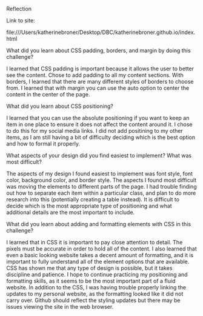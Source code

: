 Reflection

Link to site:

file:///Users/katherinebroner/Desktop/DBC/katherinebroner.github.io/index.html


What did you learn about CSS padding, borders, and margin by doing this challenge?

I learned that CSS padding is important because it allows the user to better see the content. Chose to add padding to all my content sections.  With borders, I learned that there are many different styles of borders to choose from. I learned that with margin you can use the auto option to center the content in the center of the page.

What did you learn about CSS positioning?

I learned that you can use the absolute positioning if you want to keep an item in one place to ensure it does not affect the content around it. I chose to do this for my social media links. I did not add positining to my other items, as I am still having a bit of difficulty deciding which is the best option and how to formal it properly.

What aspects of your design did you find easiest to implement? What was most difficult?

The aspects of my design I found easiest to implement was font style, font color, background color, and border style. The aspects I found most difficult was moving the elements to different parts of the page. I had trouble finding out how to separate each item within a particular class, and plan to do more research into this (potentially creating a table instead). It is difficult to decide which is the most appropriate type of positioning and what additional details are the most important to include.

What did you learn about adding and formatting elements with CSS in this challenge?

I learned that in CSS it is important to pay close attention to detail. The pixels must be accurate in order to hold all of the content. I also learned that even a basic looking website takes a decent amount of formatting, and it is important to fully understand all of the element options that are available. CSS has shown me that any type of design is possible, but it takes discipline and patience. I hope to continue practicing my positioning and formatting skills, as it seems to be the most important part of a fluid website.  In addition to the CSS, I was having trouble properly linking the updates to my personal website, as the formatting looked like it did not carry over.  Github should reflect the styling updates but there may be issues viewing the site in the web browser.

